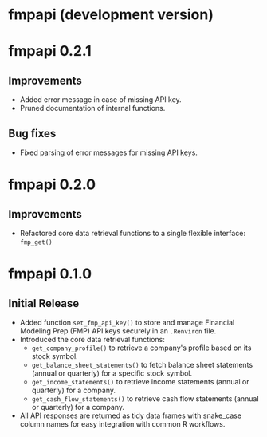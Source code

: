 # fmpapi (development version)

# fmpapi 0.2.1

## Improvements

- Added error message in case of missing API key. 
- Pruned documentation of internal functions. 

## Bug fixes

- Fixed parsing of error messages for missing API keys.

# fmpapi 0.2.0

## Improvements

- Refactored core data retrieval functions to a single flexible interface: `fmp_get()`

# fmpapi 0.1.0

## Initial Release

- Added function `set_fmp_api_key()` to store and manage Financial Modeling Prep (FMP) API keys securely in an `.Renviron` file.
- Introduced the core data retrieval functions:
  - `get_company_profile()` to retrieve a company's profile based on its stock symbol.
  - `get_balance_sheet_statements()` to fetch balance sheet statements (annual or quarterly) for a specific stock symbol.
  - `get_income_statements()` to retrieve income statements (annual or quarterly) for a company.
  - `get_cash_flow_statements()` to retrieve cash flow statements (annual or quarterly) for a company.
- All API responses are returned as tidy data frames with snake_case column names for easy integration with common R workflows.
